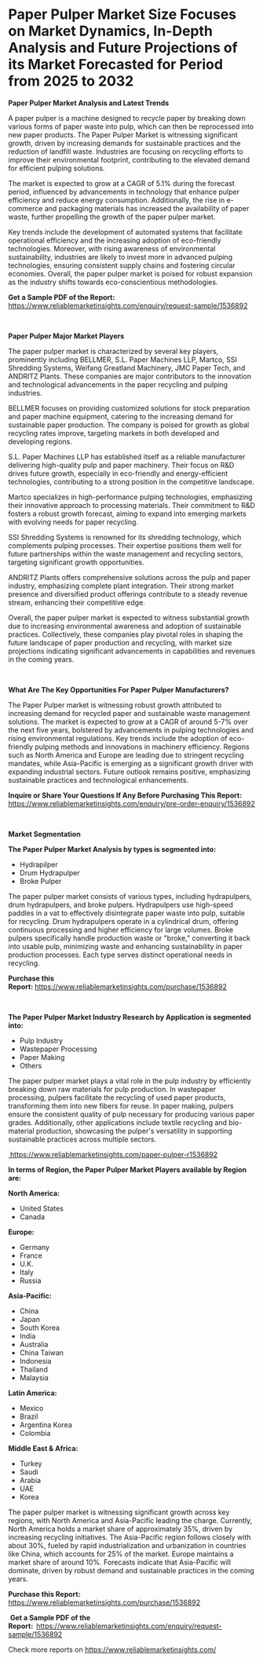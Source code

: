 <p><h1>Paper Pulper Market Size Focuses on Market Dynamics, In-Depth Analysis and Future Projections of its Market Forecasted for Period from 2025 to 2032</h1></p><p><strong>Paper Pulper Market Analysis and Latest Trends</strong></p>
<p><p>A paper pulper is a machine designed to recycle paper by breaking down various forms of paper waste into pulp, which can then be reprocessed into new paper products. The Paper Pulper Market is witnessing significant growth, driven by increasing demands for sustainable practices and the reduction of landfill waste. Industries are focusing on recycling efforts to improve their environmental footprint, contributing to the elevated demand for efficient pulping solutions.</p><p>The market is expected to grow at a CAGR of 5.1% during the forecast period, influenced by advancements in technology that enhance pulper efficiency and reduce energy consumption. Additionally, the rise in e-commerce and packaging materials has increased the availability of paper waste, further propelling the growth of the paper pulper market. </p><p>Key trends include the development of automated systems that facilitate operational efficiency and the increasing adoption of eco-friendly technologies. Moreover, with rising awareness of environmental sustainability, industries are likely to invest more in advanced pulping technologies, ensuring consistent supply chains and fostering circular economies. Overall, the paper pulper market is poised for robust expansion as the industry shifts towards eco-conscientious methodologies.</p></p>
<p><strong>Get a Sample PDF of the Report:&nbsp;</strong> <a href="https://www.reliablemarketinsights.com/enquiry/request-sample/1536892?utm_campaign=3010&utm_medium=2&utm_source=Github&utm_content=ia&utm_term=11042025&utm_id=paper-pulper">https://www.reliablemarketinsights.com/enquiry/request-sample/1536892</a></p>
<p>&nbsp;</p>
<p><strong>Paper Pulper Major Market Players</strong></p>
<p><p>The paper pulper market is characterized by several key players, prominently including BELLMER, S.L. Paper Machines LLP, Martco, SSI Shredding Systems, Weifang Greatland Machinery, JMC Paper Tech, and ANDRITZ Plants. These companies are major contributors to the innovation and technological advancements in the paper recycling and pulping industries.</p><p>BELLMER focuses on providing customized solutions for stock preparation and paper machine equipment, catering to the increasing demand for sustainable paper production. The company is poised for growth as global recycling rates improve, targeting markets in both developed and developing regions.</p><p>S.L. Paper Machines LLP has established itself as a reliable manufacturer delivering high-quality pulp and paper machinery. Their focus on R&D drives future growth, especially in eco-friendly and energy-efficient technologies, contributing to a strong position in the competitive landscape.</p><p>Martco specializes in high-performance pulping technologies, emphasizing their innovative approach to processing materials. Their commitment to R&D fosters a robust growth forecast, aiming to expand into emerging markets with evolving needs for paper recycling.</p><p>SSI Shredding Systems is renowned for its shredding technology, which complements pulping processes. Their expertise positions them well for future partnerships within the waste management and recycling sectors, targeting significant growth opportunities. </p><p>ANDRITZ Plants offers comprehensive solutions across the pulp and paper industry, emphasizing complete plant integration. Their strong market presence and diversified product offerings contribute to a steady revenue stream, enhancing their competitive edge.</p><p>Overall, the paper pulper market is expected to witness substantial growth due to increasing environmental awareness and adoption of sustainable practices. Collectively, these companies play pivotal roles in shaping the future landscape of paper production and recycling, with market size projections indicating significant advancements in capabilities and revenues in the coming years.</p></p>
<p>&nbsp;</p>
<p><strong>What Are The Key Opportunities For Paper Pulper Manufacturers?</strong></p>
<p><p>The Paper Pulper market is witnessing robust growth attributed to increasing demand for recycled paper and sustainable waste management solutions. The market is expected to grow at a CAGR of around 5-7% over the next five years, bolstered by advancements in pulping technologies and rising environmental regulations. Key trends include the adoption of eco-friendly pulping methods and innovations in machinery efficiency. Regions such as North America and Europe are leading due to stringent recycling mandates, while Asia-Pacific is emerging as a significant growth driver with expanding industrial sectors. Future outlook remains positive, emphasizing sustainable practices and technological enhancements.</p></p>
<p><strong>Inquire or Share Your Questions If Any Before Purchasing This Report:</strong> <a href="https://www.reliablemarketinsights.com/enquiry/pre-order-enquiry/1536892?utm_campaign=3010&utm_medium=2&utm_source=Github&utm_content=ia&utm_term=11042025&utm_id=paper-pulper">https://www.reliablemarketinsights.com/enquiry/pre-order-enquiry/1536892</a></p>
<p>&nbsp;</p>
<p><strong>Market Segmentation</strong></p>
<p><strong>The Paper Pulper Market Analysis by types is segmented into:</strong></p>
<p><ul><li>Hydrapilper</li><li>Drum Hydrapulper</li><li>Broke Pulper</li></ul></p>
<p><p>The paper pulper market consists of various types, including hydrapulpers, drum hydrapulpers, and broke pulpers. Hydrapulpers use high-speed paddles in a vat to effectively disintegrate paper waste into pulp, suitable for recycling. Drum hydrapulpers operate in a cylindrical drum, offering continuous processing and higher efficiency for large volumes. Broke pulpers specifically handle production waste or "broke," converting it back into usable pulp, minimizing waste and enhancing sustainability in paper production processes. Each type serves distinct operational needs in recycling.</p></p>
<p><strong>Purchase this Report:&nbsp;</strong><a href="https://www.reliablemarketinsights.com/purchase/1536892?utm_campaign=3010&utm_medium=2&utm_source=Github&utm_content=ia&utm_term=11042025&utm_id=paper-pulper">https://www.reliablemarketinsights.com/purchase/1536892</a></p>
<p>&nbsp;</p>
<p><strong>The Paper Pulper Market Industry Research by Application is segmented into:</strong></p>
<p><ul><li>Pulp Industry</li><li>Wastepaper Processing</li><li>Paper Making</li><li>Others</li></ul></p>
<p><p>The paper pulper market plays a vital role in the pulp industry by efficiently breaking down raw materials for pulp production. In wastepaper processing, pulpers facilitate the recycling of used paper products, transforming them into new fibers for reuse. In paper making, pulpers ensure the consistent quality of pulp necessary for producing various paper grades. Additionally, other applications include textile recycling and bio-material production, showcasing the pulper's versatility in supporting sustainable practices across multiple sectors.</p></p>
<p><a href="https://www.reliablemarketinsights.com/paper-pulper-r1536892?utm_campaign=3010&utm_medium=2&utm_source=Github&utm_content=ia&utm_term=11042025&utm_id=paper-pulper">&nbsp;https://www.reliablemarketinsights.com/paper-pulper-r1536892</a></p>
<p><strong>In terms of Region, the Paper Pulper Market Players available by Region are:</strong></p>
<p>
    <p> <strong> North America: </strong>
        <ul>
            <li>United States</li>
            <li>Canada</li>
        </ul>
        </p> 
    <p> <strong> Europe: </strong>
        <ul>
            <li>Germany</li>
            <li>France</li>
            <li>U.K.</li>
            <li>Italy</li>
            <li>Russia</li>
        </ul>
        </p> 
    <p> <strong> Asia-Pacific: </strong>
        <ul>
            <li>China</li>
            <li>Japan</li>
            <li>South Korea</li>
            <li>India</li>
            <li>Australia</li>
            <li>China Taiwan</li>
            <li>Indonesia</li>
            <li>Thailand</li>
            <li>Malaysia</li>
        </ul>
        </p> 
    <p> <strong> Latin America: </strong>
        <ul>
            <li>Mexico</li>
            <li>Brazil</li>
            <li>Argentina Korea</li>
            <li>Colombia</li>
        </ul>
        </p> 
    <p> <strong> Middle East & Africa: </strong>
        <ul>
            <li>Turkey</li>
            <li>Saudi</li>
            <li>Arabia</li>
            <li>UAE</li>
            <li>Korea</li>
        </ul>
    </p>
    </p>
<p><p>The paper pulper market is witnessing significant growth across key regions, with North America and Asia-Pacific leading the charge. Currently, North America holds a market share of approximately 35%, driven by increasing recycling initiatives. The Asia-Pacific region follows closely with about 30%, fueled by rapid industrialization and urbanization in countries like China, which accounts for 25% of the market. Europe maintains a market share of around 10%. Forecasts indicate that Asia-Pacific will dominate, driven by robust demand and sustainable practices in the coming years.</p></p>
<p><strong>Purchase this Report: </strong><a href="https://www.reliablemarketinsights.com/purchase/1536892?utm_campaign=3010&utm_medium=2&utm_source=Github&utm_content=ia&utm_term=11042025&utm_id=paper-pulper">https://www.reliablemarketinsights.com/purchase/1536892</a></p>
<p>&nbsp;<strong>Get a Sample PDF of the Report:&nbsp;&nbsp;</strong><a href="https://www.reliablemarketinsights.com/enquiry/request-sample/1536892?utm_campaign=3010&utm_medium=2&utm_source=Github&utm_content=ia&utm_term=11042025&utm_id=paper-pulper">https://www.reliablemarketinsights.com/enquiry/request-sample/1536892</a></p>
<p><strong></strong></p>
<p>Check more reports on <a href="https://www.reliablemarketinsights.com/?utm_campaign=3010&utm_medium=2&utm_source=Github&utm_content=ia&utm_term=11042025&utm_id=paper-pulper">https://www.reliablemarketinsights.com/</a></p>